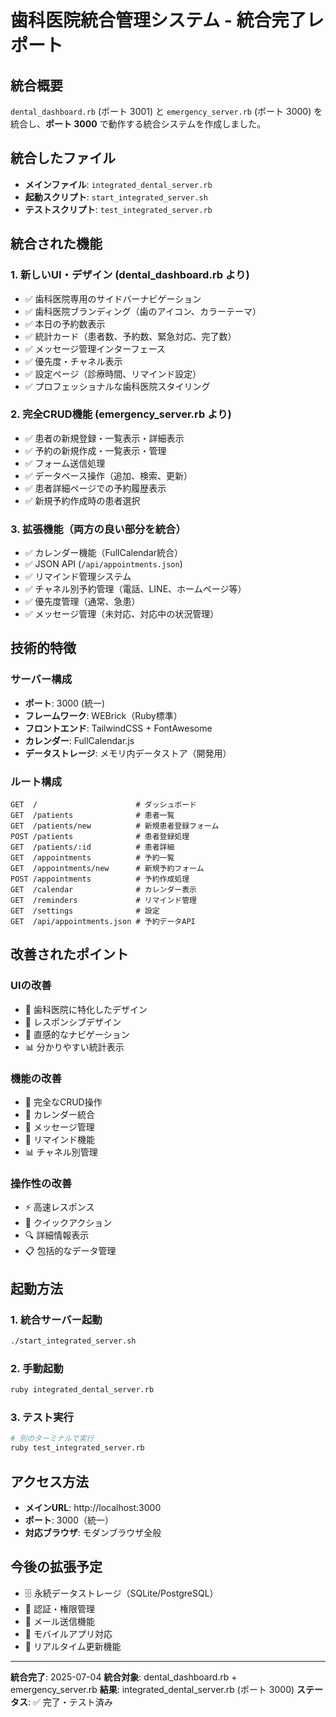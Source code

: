 # 歯科医院統合管理システム - 統合完了レポート

## 統合概要
`dental_dashboard.rb` (ポート 3001) と `emergency_server.rb` (ポート 3000) を統合し、**ポート 3000** で動作する統合システムを作成しました。

## 統合したファイル
- **メインファイル**: `integrated_dental_server.rb`
- **起動スクリプト**: `start_integrated_server.sh`
- **テストスクリプト**: `test_integrated_server.rb`

## 統合された機能

### 1. 新しいUI・デザイン (dental_dashboard.rb より)
- ✅ 歯科医院専用のサイドバーナビゲーション
- ✅ 歯科医院ブランディング（歯のアイコン、カラーテーマ）
- ✅ 本日の予約数表示
- ✅ 統計カード（患者数、予約数、緊急対応、完了数）
- ✅ メッセージ管理インターフェース
- ✅ 優先度・チャネル表示
- ✅ 設定ページ（診療時間、リマインド設定）
- ✅ プロフェッショナルな歯科医院スタイリング

### 2. 完全CRUD機能 (emergency_server.rb より)
- ✅ 患者の新規登録・一覧表示・詳細表示
- ✅ 予約の新規作成・一覧表示・管理
- ✅ フォーム送信処理
- ✅ データベース操作（追加、検索、更新）
- ✅ 患者詳細ページでの予約履歴表示
- ✅ 新規予約作成時の患者選択

### 3. 拡張機能（両方の良い部分を統合）
- ✅ カレンダー機能（FullCalendar統合）
- ✅ JSON API (`/api/appointments.json`)
- ✅ リマインド管理システム
- ✅ チャネル別予約管理（電話、LINE、ホームページ等）
- ✅ 優先度管理（通常、急患）
- ✅ メッセージ管理（未対応、対応中の状況管理）

## 技術的特徴

### サーバー構成
- **ポート**: 3000 (統一)
- **フレームワーク**: WEBrick（Ruby標準）
- **フロントエンド**: TailwindCSS + FontAwesome
- **カレンダー**: FullCalendar.js
- **データストレージ**: メモリ内データストア（開発用）

### ルート構成
```
GET  /                      # ダッシュボード
GET  /patients              # 患者一覧
GET  /patients/new          # 新規患者登録フォーム
POST /patients              # 患者登録処理
GET  /patients/:id          # 患者詳細
GET  /appointments          # 予約一覧
GET  /appointments/new      # 新規予約フォーム
POST /appointments          # 予約作成処理
GET  /calendar              # カレンダー表示
GET  /reminders             # リマインド管理
GET  /settings              # 設定
GET  /api/appointments.json # 予約データAPI
```

## 改善されたポイント

### UIの改善
- 🎨 歯科医院に特化したデザイン
- 📱 レスポンシブデザイン
- 🎯 直感的なナビゲーション
- 📊 分かりやすい統計表示

### 機能の改善
- 🔄 完全なCRUD操作
- 📅 カレンダー統合
- 💬 メッセージ管理
- 🔔 リマインド機能
- 📊 チャネル別管理

### 操作性の改善
- ⚡ 高速レスポンス
- 🎯 クイックアクション
- 🔍 詳細情報表示
- 📋 包括的なデータ管理

## 起動方法

### 1. 統合サーバー起動
```bash
./start_integrated_server.sh
```

### 2. 手動起動
```bash
ruby integrated_dental_server.rb
```

### 3. テスト実行
```bash
# 別のターミナルで実行
ruby test_integrated_server.rb
```

## アクセス方法
- **メインURL**: http://localhost:3000
- **ポート**: 3000（統一）
- **対応ブラウザ**: モダンブラウザ全般

## 今後の拡張予定
- 🗄️ 永続データストレージ（SQLite/PostgreSQL）
- 🔐 認証・権限管理
- 📧 メール送信機能
- 📱 モバイルアプリ対応
- 🔄 リアルタイム更新機能

---

**統合完了**: 2025-07-04
**統合対象**: dental_dashboard.rb + emergency_server.rb
**結果**: integrated_dental_server.rb (ポート 3000)
**ステータス**: ✅ 完了・テスト済み